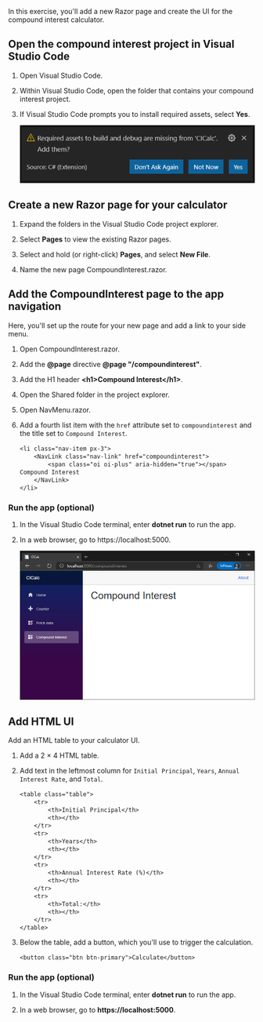 In this exercise, you'll add a new Razor page and create the UI for the compound interest calculator.

## Open the compound interest project in Visual Studio Code

1. Open Visual Studio Code.

1. Within Visual Studio Code, open the folder that contains your compound interest project.

1. If Visual Studio Code prompts you to install required assets, select **Yes**.

    ![Screenshot showing Visual Studio Code prompting to install assets required to build and debug](../media/missing-assets-visual-studio-code.png)

## Create a new Razor page for your calculator

1. Expand the folders in the Visual Studio Code project explorer.

1. Select **Pages** to view the existing Razor pages.

1. Select and hold (or right-click) **Pages**, and select **New File**.

1. Name the new page CompoundInterest.razor.

## Add the CompoundInterest page to the app navigation

Here, you'll set up the route for your new page and add a link to your side menu.

1. Open CompoundInterest.razor.

1. Add the **\@page** directive **\@page "/compoundinterest"**.

1. Add the H1 header **\<h1\>Compound Interest\</h1\>**.

1. Open the Shared folder in the project explorer.

1. Open NavMenu.razor.

1. Add a fourth list item with the `href` attribute set to `compoundinterest` and the title set to `Compound Interest`.

    ```cshtml
    <li class="nav-item px-3">
        <NavLink class="nav-link" href="compoundinterest">
            <span class="oi oi-plus" aria-hidden="true"></span> Compound Interest
        </NavLink>
    </li>
    ```

### Run the app (optional)

1. In the Visual Studio Code terminal, enter **dotnet run** to run the app.

1. In a web browser, go to https://localhost:5000.

    ![Screenshot showing the Blazor app running in a browser](../media/create-new-component.png)

## Add HTML UI

Add an HTML table to your calculator UI.

1. Add a 2 &times; 4 HTML table.

1. Add text in the leftmost column for `Initial Principal`, `Years`, `Annual Interest Rate`, and `Total`.

    ```cshtml
    <table class="table">
        <tr>
            <th>Initial Principal</th>
            <th></th>
        </tr>
        <tr>
            <th>Years</th>
            <th></th>
        </tr>
        <tr>
            <th>Annual Interest Rate (%)</th>
            <th></th>
        </tr>
        <tr>
            <th>Total:</th>
            <th></th>
        </tr>
    </table>
    ```

1. Below the table, add a button, which you'll use to trigger the calculation.

    ```cshtml
    <button class="btn btn-primary">Calculate</button>
    ```

### Run the app (optional)

1. In the Visual Studio Code terminal, enter **dotnet run** to run the app.

1. In a web browser, go to **https://localhost:5000**.
